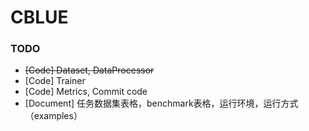 # CBLUE



### TODO

- ~~[Code] Dataset, DataProcessor~~
- [Code] Trainer
- [Code] Metrics, Commit code
- [Document] 任务数据集表格，benchmark表格，运行环境，运行方式（examples）

